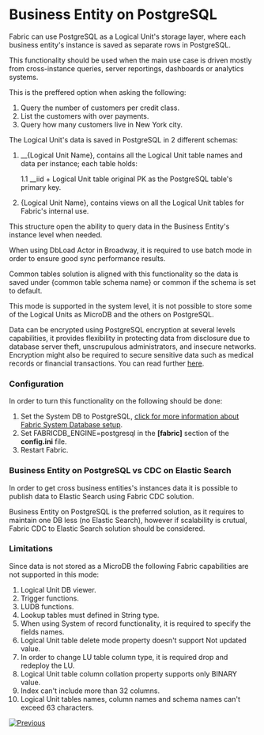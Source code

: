 # Business Entity on PostgreSQL

Fabric can use PostgreSQL as a Logical Unit's storage layer, where each business entity's instance is saved as separate rows in PostgreSQL.

This functionality should be used when the main use case is driven mostly from cross-instance queries, server reportings, dashboards or analytics systems.

This is the preffered option when asking the following:

1. Query the number of customers per credit class.
2. List the customers with over payments.
3. Query how many customers live in New York city.

The Logical Unit's data is saved in PostgreSQL in 2 different schemas:

1. __{Logical Unit Name}, contains all the Logical Unit table names and data per instance; each table holds:

   1.1 __iid + Logical Unit table original PK as the PostgreSQL table's primary key.

2. {Logical Unit Name}, contains views on all the Logical Unit tables for Fabric's internal use.

This structure open the ability to query data in the Business Entity's instance level when needed.

When using DbLoad Actor in Broadway, it is required to use batch mode in order to ensure good sync performance results.

Common tables solution is aligned with this functionality so the data is saved under {common table schema name} or common if the schema is set to default.

This mode is supported in the system level, it is not possible to store some of the Logical Units as MicroDB and the others on PostgreSQL.

Data can be encrypted using PostgreSQL encryption at several levels capabilities, it provides flexibility in protecting data from disclosure due to database server theft, unscrupulous administrators, and insecure networks. Encryption might also be required to secure sensitive data such as medical records or financial transactions. You can read further [here](https://www.postgresql.org/docs/current/encryption-options.html).

### Configuration

In order to turn this functionality on the following should be done:

1. Set the System DB to PostgreSQL, [click for more information about Fabric System Database setup](/articles/02_fabric_architecture/06_cassandra_keyspaces_for_fabric.md).
2. Set FABRICDB_ENGINE=postgresql in the **[fabric]** section of the **config.ini** file.
3. Restart Fabric.

### Business Entity on PostgreSQL vs CDC on Elastic Search

In order to get cross business entities's instances data it is possible to publish data to  Elastic Search using Fabric CDC solution.

Business Entity on PostgreSQL is the preferred solution, as it requires to maintain one DB less (no Elastic Search), however if scalability is crutual, Fabric CDC to Elastic Search solution should be considered.

### Limitations

Since data is not stored as a MicroDB the following Fabric capabilities are not supported in this mode:

1. Logical Unit DB viewer.
2. Trigger functions.
3. LUDB functions.
4. Lookup tables must defined in String type.
5. When using System of record functionality, it is required to specify the fields names.
6. Logical Unit table delete mode property doesn't support Not updated value.
7. In order to change LU table column type, it is required drop and redeploy the LU.
8. Logical Unit table column collation property supports only BINARY value.
9. Index can't include more than 32 columns.
10. Logical Unit tables names, column names and schema names can't exceed 63 characters.

[![Previous](/articles/images/Previous.png)](03_big_lu_storage.md)







